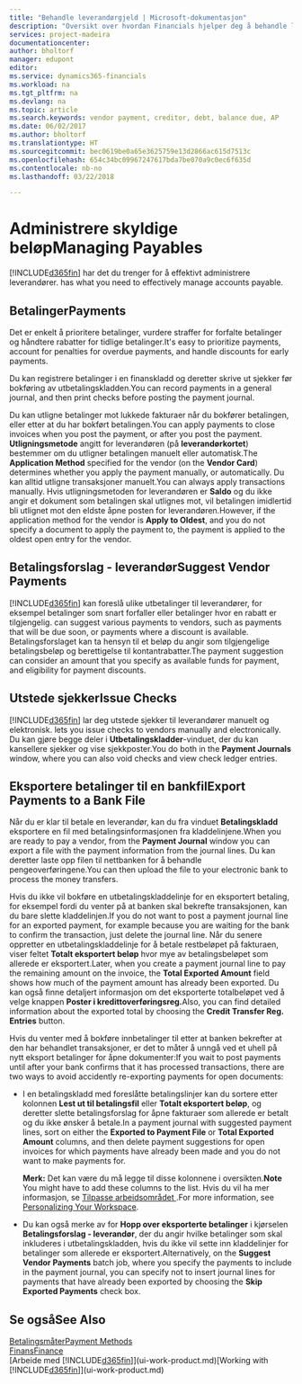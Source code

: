 ```yaml
---
title: "Behandle leverandørgjeld | Microsoft-dokumentasjon"
description: "Oversikt over hvordan Financials hjelper deg å behandle leverandørgjeld, inkludert leverandørbetalinger, kreditorer, gjeld og forfalt saldo."
services: project-madeira
documentationcenter: 
author: bholtorf
manager: edupont
editor: 
ms.service: dynamics365-financials
ms.workload: na
ms.tgt_pltfrm: na
ms.devlang: na
ms.topic: article
ms.search.keywords: vendor payment, creditor, debt, balance due, AP
ms.date: 06/02/2017
ms.author: bholtorf
ms.translationtype: HT
ms.sourcegitcommit: bec0619be0a65e3625759e13d2866ac615d7513c
ms.openlocfilehash: 654c34bc09967247617bda7be070a9c0ec6f635d
ms.contentlocale: nb-no
ms.lasthandoff: 03/22/2018

---
```

# <a name="managing-payables"></a><span data-ttu-id="01f3d-103">Administrere skyldige beløp</span><span class="sxs-lookup"><span data-stu-id="01f3d-103">Managing Payables</span></span>
[!INCLUDE[d365fin](includes/d365fin_md.md)]<span data-ttu-id="01f3d-104"> har det du trenger for å effektivt administrere leverandører.</span><span class="sxs-lookup"><span data-stu-id="01f3d-104"> has what you need to effectively manage accounts payable.</span></span>  

## <a name="payments"></a><span data-ttu-id="01f3d-105">Betalinger</span><span class="sxs-lookup"><span data-stu-id="01f3d-105">Payments</span></span>
<span data-ttu-id="01f3d-106">Det er enkelt å prioritere betalinger, vurdere straffer for forfalte betalinger og håndtere rabatter for tidlige betalinger.</span><span class="sxs-lookup"><span data-stu-id="01f3d-106">It's easy to prioritize payments, account for penalties for overdue payments, and handle discounts for early payments.</span></span>

<span data-ttu-id="01f3d-107">Du kan registrere betalinger i en finanskladd og deretter skrive ut sjekker før bokføring av utbetalingskladden.</span><span class="sxs-lookup"><span data-stu-id="01f3d-107">You can record payments in a general journal, and then print checks before posting the payment journal.</span></span>

<span data-ttu-id="01f3d-108">Du kan utligne betalinger mot lukkede fakturaer når du bokfører betalingen, eller etter at du har bokført betalingen.</span><span class="sxs-lookup"><span data-stu-id="01f3d-108">You can apply payments to close invoices when you post the payment, or after you post the payment.</span></span> <span data-ttu-id="01f3d-109">**Utligningsmetode** angitt for leverandøren (på **leverandørkortet**) bestemmer om du utligner betalingen manuelt eller automatisk.</span><span class="sxs-lookup"><span data-stu-id="01f3d-109">The **Application Method** specified for the vendor (on the **Vendor Card**) determines whether you apply the payment manually, or automatically.</span></span> <span data-ttu-id="01f3d-110">Du kan alltid utligne transaksjoner manuelt.</span><span class="sxs-lookup"><span data-stu-id="01f3d-110">You can always apply transactions manually.</span></span> <span data-ttu-id="01f3d-111">Hvis utligningsmetoden for leverandøren er **Saldo** og du ikke angir et dokument som betalingen skal utlignes mot, vil betalingen imidlertid bli utlignet mot den eldste åpne posten for leverandøren.</span><span class="sxs-lookup"><span data-stu-id="01f3d-111">However, if the application method for the vendor is **Apply to Oldest**, and you do not specify a document to apply the payment to, the payment is applied to the oldest open entry for the vendor.</span></span>

## <a name="suggest-vendor-payments"></a><span data-ttu-id="01f3d-112">Betalingsforslag - leverandør</span><span class="sxs-lookup"><span data-stu-id="01f3d-112">Suggest Vendor Payments</span></span>
[!INCLUDE[d365fin](includes/d365fin_md.md)]<span data-ttu-id="01f3d-113"> kan foreslå ulike utbetalinger til leverandører, for eksempel betalinger som snart forfaller eller betalinger hvor en rabatt er tilgjengelig.</span><span class="sxs-lookup"><span data-stu-id="01f3d-113"> can suggest various payments to vendors, such as payments that will be due soon, or payments where a discount is available.</span></span> <span data-ttu-id="01f3d-114">Betalingsforslaget kan ta hensyn til et beløp du angir som tilgjengelige betalingsbeløp og berettigelse til kontantrabatter.</span><span class="sxs-lookup"><span data-stu-id="01f3d-114">The payment suggestion can consider an amount that you specify as available funds for payment, and eligibility for payment discounts.</span></span>

## <a name="issue-checks"></a><span data-ttu-id="01f3d-115">Utstede sjekker</span><span class="sxs-lookup"><span data-stu-id="01f3d-115">Issue Checks</span></span>
[!INCLUDE[d365fin](includes/d365fin_md.md)]<span data-ttu-id="01f3d-116"> lar deg utstede sjekker til leverandører manuelt og elektronisk.</span><span class="sxs-lookup"><span data-stu-id="01f3d-116"> lets you issue checks to vendors manually and electronically.</span></span> <span data-ttu-id="01f3d-117">Du kan gjøre begge deler i **Utbetalingskladder**-vinduet, der du kan kansellere sjekker og vise sjekkposter.</span><span class="sxs-lookup"><span data-stu-id="01f3d-117">You do both in the **Payment Journals** window, where you can also void checks and view check ledger entries.</span></span>

## <a name="export-payments-to-a-bank-file"></a><span data-ttu-id="01f3d-118">Eksportere betalinger til en bankfil</span><span class="sxs-lookup"><span data-stu-id="01f3d-118">Export Payments to a Bank File</span></span>
<span data-ttu-id="01f3d-119">Når du er klar til betale en leverandør, kan du fra vinduet **Betalingskladd** eksportere en fil med betalingsinformasjonen fra kladdelinjene.</span><span class="sxs-lookup"><span data-stu-id="01f3d-119">When you are ready to pay a vendor, from the **Payment Journal** window you can export a file with the payment information from the journal lines.</span></span> <span data-ttu-id="01f3d-120">Du kan deretter laste opp filen til nettbanken for å behandle pengeoverføringene.</span><span class="sxs-lookup"><span data-stu-id="01f3d-120">You can then upload the file to your electronic bank to process the money transfers.</span></span>

<span data-ttu-id="01f3d-121">Hvis du ikke vil bokføre en utbetalingskladdelinje for en eksportert betaling, for eksempel fordi du venter på at banken skal bekrefte transaksjonen, kan du bare slette kladdelinjen.</span><span class="sxs-lookup"><span data-stu-id="01f3d-121">If you do not want to post a payment journal line for an exported payment, for example because you are waiting for the bank to confirm the transaction, just delete the journal line.</span></span> <span data-ttu-id="01f3d-122">Når du senere oppretter en utbetalingskladdelinje for å betale restbeløpet på fakturaen, viser feltet **Totalt eksportert beløp** hvor mye av betalingsbeløpet som allerede er eksportert.</span><span class="sxs-lookup"><span data-stu-id="01f3d-122">Later, when you create a payment journal line to pay the remaining amount on the invoice, the **Total Exported Amount** field shows how much of the payment amount has already been exported.</span></span> <span data-ttu-id="01f3d-123">Du kan også finne detaljert informasjon om det eksporterte totalbeløpet ved å velge knappen **Poster i kredittoverføringsreg.**</span><span class="sxs-lookup"><span data-stu-id="01f3d-123">Also, you can find detailed information about the exported total by choosing the **Credit Transfer Reg. Entries** button.</span></span>

<span data-ttu-id="01f3d-124">Hvis du venter med å bokføre innbetalinger til etter at banken bekrefter at den har behandlet transaksjoner, er det to måter å unngå ved et uhell på nytt eksport betalinger for åpne dokumenter:</span><span class="sxs-lookup"><span data-stu-id="01f3d-124">If you wait to post payments until after your bank confirms that it has processed transactions, there are two ways to avoid accidently re-exporting payments for open documents:</span></span>  

* <span data-ttu-id="01f3d-125">I en betalingskladd med foreslåtte betalingslinjer kan du sortere etter kolonnen **Lest ut til betalingsfil** eller **Totalt eksportert beløp**, og deretter slette betalingsforslag for åpne fakturaer som allerede er betalt og du ikke ønsker å betale.</span><span class="sxs-lookup"><span data-stu-id="01f3d-125">In a payment journal with suggested payment lines, sort on either the **Exported to Payment File** or **Total Exported Amount** columns, and then delete payment suggestions for open invoices for which payments have already been made and you do not want to make payments for.</span></span>

    <span data-ttu-id="01f3d-126">**Merk:** Det kan være du må legge til disse kolonnene i oversikten.</span><span class="sxs-lookup"><span data-stu-id="01f3d-126">**Note** You might have to add these columns to the list.</span></span> <span data-ttu-id="01f3d-127">Hvis du vil ha mer informasjon, se [Tilpasse arbeidsområdet ](ui-personalization-user.md).</span><span class="sxs-lookup"><span data-stu-id="01f3d-127">For more information, see [Personalizing Your Workspace](ui-personalization-user.md).</span></span>  
* <span data-ttu-id="01f3d-128">Du kan også merke av for **Hopp over eksporterte betalinger** i kjørselen **Betalingsforslag - leverandør**, der du angir hvilke betalinger som skal inkluderes i utbetalingskladden, hvis du ikke vil sette inn kladdelinjer for betalinger som allerede er eksportert.</span><span class="sxs-lookup"><span data-stu-id="01f3d-128">Alternatively, on the **Suggest Vendor Payments** batch job, where you specify the payments to include in the payment journal, you can specify not to insert journal lines for payments that have already been exported by choosing the **Skip Exported Payments** check box.</span></span>

## <a name="see-also"></a><span data-ttu-id="01f3d-129">Se også</span><span class="sxs-lookup"><span data-stu-id="01f3d-129">See Also</span></span>
[<span data-ttu-id="01f3d-130">Betalingsmåter</span><span class="sxs-lookup"><span data-stu-id="01f3d-130">Payment Methods</span></span>](finance-payment-methods.md)  
[<span data-ttu-id="01f3d-131">Finans</span><span class="sxs-lookup"><span data-stu-id="01f3d-131">Finance</span></span>](finance.md)  
<span data-ttu-id="01f3d-132">[Arbeide med [!INCLUDE[d365fin](includes/d365fin_md.md)]](ui-work-product.md)</span><span class="sxs-lookup"><span data-stu-id="01f3d-132">[Working with [!INCLUDE[d365fin](includes/d365fin_md.md)]](ui-work-product.md)</span></span>

